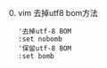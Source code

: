 0. vim 去掉utf8 bom方法
    ```Shell
    '去掉utf-8 BOM
    :set nobomb
    '保留utf-8 BOM
    :set bomb
    ```
